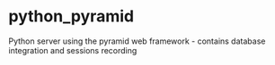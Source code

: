 # python_pyramid
Python server using the pyramid web framework - contains database integration and sessions recording
